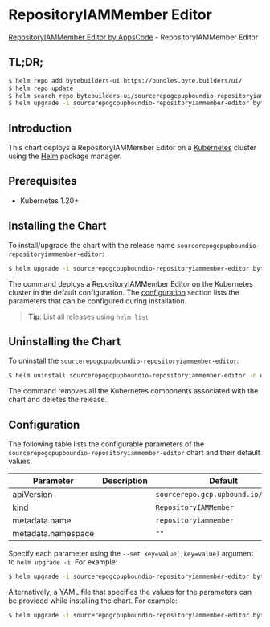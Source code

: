 # RepositoryIAMMember Editor

[RepositoryIAMMember Editor by AppsCode](https://byte.builders) - RepositoryIAMMember Editor

## TL;DR;

```bash
$ helm repo add bytebuilders-ui https://bundles.byte.builders/ui/
$ helm repo update
$ helm search repo bytebuilders-ui/sourcerepogcpupboundio-repositoryiammember-editor --version=v0.4.18
$ helm upgrade -i sourcerepogcpupboundio-repositoryiammember-editor bytebuilders-ui/sourcerepogcpupboundio-repositoryiammember-editor -n default --create-namespace --version=v0.4.18
```

## Introduction

This chart deploys a RepositoryIAMMember Editor on a [Kubernetes](http://kubernetes.io) cluster using the [Helm](https://helm.sh) package manager.

## Prerequisites

- Kubernetes 1.20+

## Installing the Chart

To install/upgrade the chart with the release name `sourcerepogcpupboundio-repositoryiammember-editor`:

```bash
$ helm upgrade -i sourcerepogcpupboundio-repositoryiammember-editor bytebuilders-ui/sourcerepogcpupboundio-repositoryiammember-editor -n default --create-namespace --version=v0.4.18
```

The command deploys a RepositoryIAMMember Editor on the Kubernetes cluster in the default configuration. The [configuration](#configuration) section lists the parameters that can be configured during installation.

> **Tip**: List all releases using `helm list`

## Uninstalling the Chart

To uninstall the `sourcerepogcpupboundio-repositoryiammember-editor`:

```bash
$ helm uninstall sourcerepogcpupboundio-repositoryiammember-editor -n default
```

The command removes all the Kubernetes components associated with the chart and deletes the release.

## Configuration

The following table lists the configurable parameters of the `sourcerepogcpupboundio-repositoryiammember-editor` chart and their default values.

|     Parameter      | Description |                    Default                     |
|--------------------|-------------|------------------------------------------------|
| apiVersion         |             | <code>sourcerepo.gcp.upbound.io/v1beta1</code> |
| kind               |             | <code>RepositoryIAMMember</code>               |
| metadata.name      |             | <code>repositoryiammember</code>               |
| metadata.namespace |             | <code>""</code>                                |


Specify each parameter using the `--set key=value[,key=value]` argument to `helm upgrade -i`. For example:

```bash
$ helm upgrade -i sourcerepogcpupboundio-repositoryiammember-editor bytebuilders-ui/sourcerepogcpupboundio-repositoryiammember-editor -n default --create-namespace --version=v0.4.18 --set apiVersion=sourcerepo.gcp.upbound.io/v1beta1
```

Alternatively, a YAML file that specifies the values for the parameters can be provided while
installing the chart. For example:

```bash
$ helm upgrade -i sourcerepogcpupboundio-repositoryiammember-editor bytebuilders-ui/sourcerepogcpupboundio-repositoryiammember-editor -n default --create-namespace --version=v0.4.18 --values values.yaml
```
